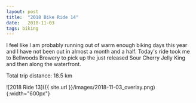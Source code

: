 ```yaml
---
layout: post
title:  "2018 Bike Ride 14"
date:   2018-11-03
tags: biking
---
```


I feel like I am probably running out of warm enough biking days this year and I have not been out in almost a month and a half. Today's ride took me to Bellwoods Brewery to pick up the just released Sour Cherry Jelly King and then along the waterfront.

Total trip distance: 18.5 km

![2018 Ride 13]({{ site.url }}/images/2018-11-03_overlay.png){:width="600px"}
